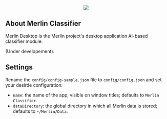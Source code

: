 <p align="center"><a href="https://github.com/juancrrn/merlin-mobile" target="_blank"><img src="https://juancrrn.io/img/merlin-github-header-rgb-expanded.svg"></a></p>

## About Merlin Classifier

Merlin Desktop is the Merlin project's desktop application AI-based classifier module.

(Under developement).

## Settings

Rename the `config/config-sample.json` file to `config/config.json` and set your desirde configuration:

- `name`: the name of the app, visible on window titles; defaults to `Merlin Classifier`.
- `dataDirectory`: the global directory in which all Merlin data is stored; defaults to `~/Merlin/Data`.